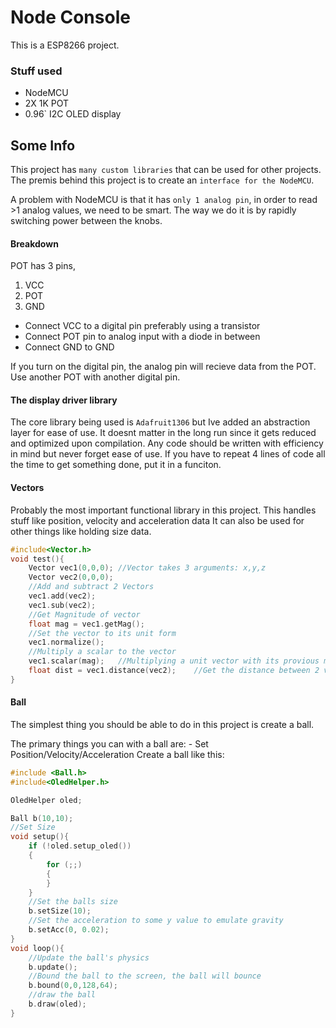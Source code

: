 # Node Console

This is a ESP8266 project.

### Stuff used

- NodeMCU
- 2X 1K POT
- 0.96` I2C OLED display

## Some Info

This project has `many custom libraries` that can be used for other projects.
The premis behind this project is to create an `interface for the NodeMCU`.

A problem with NodeMCU is that it has `only 1 analog pin`, in order to read >1
analog values, we need to be smart.
The way we do it is by rapidly switching power between the knobs.

#### Breakdown

POT has 3 pins,

1. VCC
2. POT
3. GND

- Connect VCC to a digital pin preferably using a transistor
- Connect POT pin to analog input with a diode in between
- Connect GND to GND

If you turn on the digital pin, the analog pin will recieve data from the POT.
Use another POT with another digital pin.

#### The display driver library

The core library being used is `Adafruit1306` but Ive added an abstraction layer for ease of use. It doesnt matter in the long run since it gets reduced and optimized upon compilation. Any code should be written with efficiency in mind but never forget ease of use. If you have to repeat 4 lines of code all the time to get something done, put it in a funciton.

#### Vectors

Probably the most important functional library in this project.
This handles stuff like position, velocity and acceleration data
It can also be used for other things like holding size data.

```C++
#include<Vector.h>
void test(){
    Vector vec1(0,0,0); //Vector takes 3 arguments: x,y,z
    Vector vec2(0,0,0);
    //Add and subtract 2 Vectors
    vec1.add(vec2);
    vec1.sub(vec2);
    //Get Magnitude of vector
    float mag = vec1.getMag();
    //Set the vector to its unit form
    vec1.normalize();
    //Multiply a scalar to the vector
    vec1.scalar(mag);   //Multiplying a unit vector with its provious magnitude will simply give the original vector
    float dist = vec1.distance(vec2);    //Get the distance between 2 vectors
}
```

#### Ball

The simplest thing you should be able to do in this project is create a ball.

The primary things you can with a ball are: - Set Position/Velocity/Acceleration
Create a ball like this:

```C++
#include <Ball.h>
#include<OledHelper.h>

OledHelper oled;

Ball b(10,10);
//Set Size
void setup(){
    if (!oled.setup_oled())
    {
        for (;;)
        {
        }
    }
    //Set the balls size
    b.setSize(10);
    //Set the acceleration to some y value to emulate gravity
    b.setAcc(0, 0.02);
}
void loop(){
    //Update the ball's physics
    b.update();
    //Bound the ball to the screen, the ball will bounce
    b.bound(0,0,128,64);
    //draw the ball
    b.draw(oled);
}

```

 
